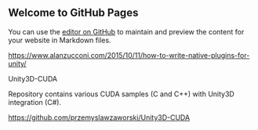 ## Welcome to GitHub Pages

You can use the [editor on GitHub](https://github.com/vjblind/cuda-unity-battle/edit/master/index.md) to maintain and preview the content for your website in Markdown files.

 


https://www.alanzucconi.com/2015/10/11/how-to-write-native-plugins-for-unity/

Unity3D-CUDA

Repository contains various CUDA samples (C and C++) with Unity3D integration (C#).

https://github.com/przemyslawzaworski/Unity3D-CUDA

 
